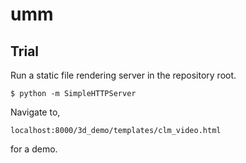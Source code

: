 # umm

## Trial
Run a static file rendering server in the repository root.

```
$ python -m SimpleHTTPServer
```

Navigate to,
```
localhost:8000/3d_demo/templates/clm_video.html
```
for a demo.
